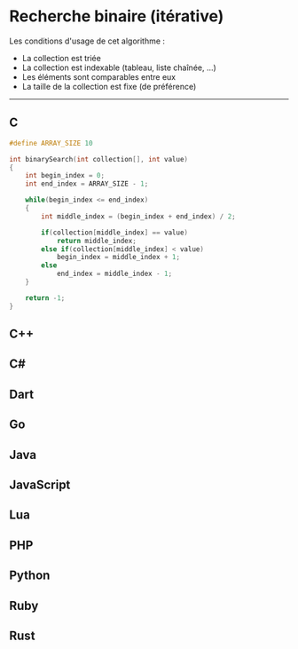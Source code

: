 # Recherche binaire (itérative)

Les conditions d'usage de cet algorithme :

+ La collection est triée
+ La collection est indexable (tableau, liste chaînée, ...)
+ Les éléments sont comparables entre eux
+ La taille de la collection est fixe (de préférence)

---

## C

```c
#define ARRAY_SIZE 10

int binarySearch(int collection[], int value)
{
    int begin_index = 0;
    int end_index = ARRAY_SIZE - 1;

    while(begin_index <= end_index)
    {
        int middle_index = (begin_index + end_index) / 2;

        if(collection[middle_index] == value)
            return middle_index;
        else if(collection[middle_index] < value)
            begin_index = middle_index + 1;
        else
            end_index = middle_index - 1;
    }

    return -1;
}
```

## C++

## C#

## Dart

## Go

## Java

## JavaScript

## Lua

## PHP

## Python

## Ruby

## Rust
